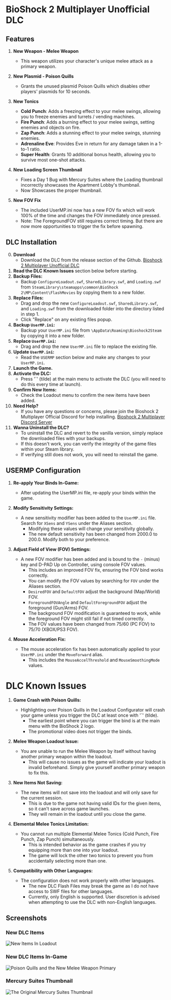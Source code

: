 # BioShock 2 Multiplayer Unofficial DLC


## Features

1. **New Weapon - Melee Weapon**
   - This weapon utilizes your character's unique melee attack as a primary weapon.

2. **New Plasmid - Poison Quills**
   - Grants the unused plasmid Poison Quills which disables other players' plasmids for 10 seconds.

3. **New Tonics**
   - **Cold Punch**: Adds a freezing effect to your melee swings, allowing you to freeze enemies and turrets / vending machines.
   - **Fire Punch**: Adds a burning effect to your melee swings, setting enemies and objects on fire.
   - **Zap Punch**: Adds a stunning effect to your melee swings, stunning enemies.
   - **Adrenaline Eve**: Provides Eve in return for any damage taken in a 1-to-1 ratio.
   - **Super Health**: Grants 10 additional bonus health, allowing you to survive most one-shot attacks.

4. **New Loading Screen Thumbnail**
   - Fixes a Day 1 Bug with Mercury Suites where the Loading thumbnail incorrectly showcases the Apartment Lobby's thumbnail.
   - Now Showcases the proper thumbnail.

5. **New FOV Fix**
   - The included UserMP.ini now has a new FOV fix which will work 100% of the time and changes the FOV immediately once pressed.
   - Note: The ForegroundFOV still requires correct timing. But there are now more opportunities to trigger the fix before spawning.


## DLC Installation
0. **Download**
   - Download the DLC from the release section of the Github. [Bioshock 2 Multiplayer Unofficial DLC](https://github.com/SnowTempest/Bioshock-2-Multiplayer-Unofficial-DLC/releases/tag/1.0.0)
1. **Read the DLC Known Issues** section below before starting.
2. **Backup Files:**
   - Backup `ConfigureLoadout.swf`, `SharedLibrary.swf`, and `Loading.swf` from `SteamLibrary\steamapps\common\BioShock 2\MP\Content\FlashMovies` by copying them to a new folder.
3. **Replace Files:**
   - Drag and drop the new `ConfigureLoadout.swf`, `SharedLibrary.swf`, and `Loading.swf` from the downloaded folder into the directory listed in step 1.
   - Click "Replace" on any existing files popup.
4. **Backup `UserMP.ini`:**
   - Backup your `UserMP.ini` file from `\AppData\Roaming\Bioshock2Steam` by copying it into a new folder.
5. **Replace `UserMP.ini`:**
   - Drag and drop the new `UserMP.ini` file to replace the existing file.
6. **Update `UserMP.ini`:**
   - Read the `USERMP` section below and make any changes to your `UserMP.ini`.
7. **Launch the Game.**
8. **Activate the DLC:**
   - Press '`' (tilde) at the main menu to activate the DLC (you will need to do this every time at launch).
9. **Confirm New Items:**
   - Check the Loadout menu to confirm the new items have been added.
10. **Need Help?**
    - If you have any questions or concerns, please join the Bioshock 2 Multiplayer Official Discord for help installing. [Bioshock 2 Multiplayer Discord Server](https://discord.gg/4ydTGHfFPQ)
11. **Wanna Uninstall the DLC?**
    - To uninstall the DLC and revert to the vanilla version, simply replace the downloaded files with your backups.
    - If this doesn't work, you can verify the integrity of the game files within your Steam library.
    - If verifying still does not work, you will need to reinstall the game.

## USERMP Configuration

1. **Re-apply Your Binds In-Game:**
   - After updating the UserMP.ini file, re-apply your binds within the game.

2. **Modify Sensitivity Settings:**
   - A new sensitivity modifier has been added to the `UserMP.ini` file. Search for `XSens` and `YSens` under the Aliases section.
     - Modifying these values will change your sensitivity globally.
     - The new default sensitivity has been changed from 2000.0 to 200.0. Modify both to your preference.

3. **Adjust Field of View (FOV) Settings:**
   - A new FOV modifier has been added and is bound to the `-` (minus) key and D-PAD Up on Controller, using console FOV values.
     - This includes an improved FOV fix, ensuring the FOV bind works correctly.
     - You can modify the FOV values by searching for `FOV` under the Aliases section.
     - `DesiredFOV` and `DefaultFOV` adjust the background (Map/World) FOV.
     - `ForegroundFOVAngle` and `DefaultForegroundFOV` adjust the foreground (Gun/Arms) FOV.
     - The background FOV modification is guaranteed to work, while the foreground FOV might still fail if not timed correctly.
     - The FOV values have been changed from 75/60 (PC FOV) to 75/70 (XBOX/PS3 FOV).

4. **Mouse Acceleration Fix:**
   - The mouse acceleration fix has been automatically applied to your `UserMP.ini` under the `MoveForward` alias.
     - This includes the `MouseAccelThreshold` and `MouseSmoothingMode` values.


# DLC Known Issues

1. **Game Crash with Poison Quills:**
   - Highlighting over Poison Quills in the Loadout Configurator will crash your game unless you trigger the DLC at least once with '`' (tilde).
     - The earliest point where you can trigger the bind is at the main menu with the BioShock 2 logo.
     - The promotional video does not trigger the binds.

2. **Melee Weapon Loadout Issue:**
   - You are unable to run the Melee Weapon by itself without having another primary weapon within the loadout.
     - This will cause no issues as the game will indicate your loadout is invalid beforehand. Simply give yourself another primary weapon to fix this.

3. **New Items Not Saving:**
   - The new items will not save into the loadout and will only save for the current session.
     - This is due to the game not having valid IDs for the given items, so it can't save across game launches.
     - They will remain in the loadout until you close the game.

4. **Elemental Melee Tonics Limitation:**
   - You cannot run multiple Elemental Melee Tonics (Cold Punch, Fire Punch, Zap Punch) simultaneously.
     - This is intended behavior as the game crashes if you try equipping more than one into your loadout.
     - The game will lock the other two tonics to prevent you from accidentally selecting more than one.

5. **Compatibility with Other Languages:**
   - The configuration does not work properly with other languages.
     - The new DLC Flash Files may break the game as I do not have access to SWF files for other languages.
     - Currently, only English is supported. User discretion is advised when attempting to use the DLC with non-English languages.


## Screenshots

### New DLC Items
![New Items In Loadout](https://github.com/SnowTempest/Bioshock-2-Multiplayer-DLC/blob/main/Screenshots/NewDLCItems.jpg)

### New DLC Items In-Game
![Poison Quills and the New Melee Weapon Primary](https://github.com/SnowTempest/Bioshock-2-Multiplayer-DLC/blob/main/Screenshots/PoisonQuills.jpg)

### Mercury Suites Thumbnail
![The Original Mercury Suites Thumbnail](https://github.com/SnowTempest/Bioshock-2-Multiplayer-DLC/blob/main/Screenshots/MercurySuitesThumbnail.jpg)

